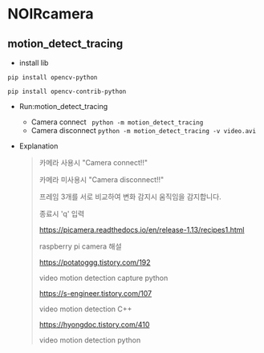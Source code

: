 # NOIRcamera 
## motion_detect_tracing

+ install lib

```pip install opencv-python```

```pip install opencv-contrib-python```


+ Run:motion_detect_tracing
    + Camera connect
       ``` python -m motion_detect_tracing```
    + Camera disconnect
        ```python -m motion_detect_tracing -v video.avi```

+ Explanation
    > 카메라 사용시 "Camera connect!!"
    >
    > 카메라 미사용시 "Camera disconnect!!"
    >
    > 프레임 3개를 서로 비교하여 변화 감지시 움직임을 감지합니다.
    >
    > 종료시 'q' 입력
    >
    >https://picamera.readthedocs.io/en/release-1.13/recipes1.html
    >
    >raspberry pi camera 해설
    >
    >https://potatoggg.tistory.com/192
    >
    >video motion detection capture python
    >
    >https://s-engineer.tistory.com/107
    >
    >video motion detection C++
    >
    >https://hyongdoc.tistory.com/410
    >  
    >video motion detection python




